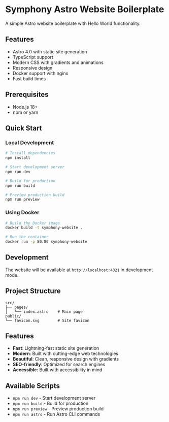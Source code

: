 # Symphony Astro Website Boilerplate

A simple Astro website boilerplate with Hello World functionality.

## Features

- Astro 4.0 with static site generation
- TypeScript support
- Modern CSS with gradients and animations
- Responsive design
- Docker support with nginx
- Fast build times

## Prerequisites

- Node.js 18+
- npm or yarn

## Quick Start

### Local Development

```bash
# Install dependencies
npm install

# Start development server
npm run dev

# Build for production
npm run build

# Preview production build
npm run preview
```

### Using Docker

```bash
# Build the Docker image
docker build -t symphony-website .

# Run the container
docker run -p 80:80 symphony-website
```

## Development

The website will be available at `http://localhost:4321` in development mode.

## Project Structure

```
src/
├── pages/
│   └── index.astro    # Main page
public/
└── favicon.svg        # Site favicon
```

## Features

- **Fast**: Lightning-fast static site generation
- **Modern**: Built with cutting-edge web technologies  
- **Beautiful**: Clean, responsive design with gradients
- **SEO-friendly**: Optimized for search engines
- **Accessible**: Built with accessibility in mind

## Available Scripts

- `npm run dev` - Start development server
- `npm run build` - Build for production
- `npm run preview` - Preview production build
- `npm run astro` - Run Astro CLI commands 